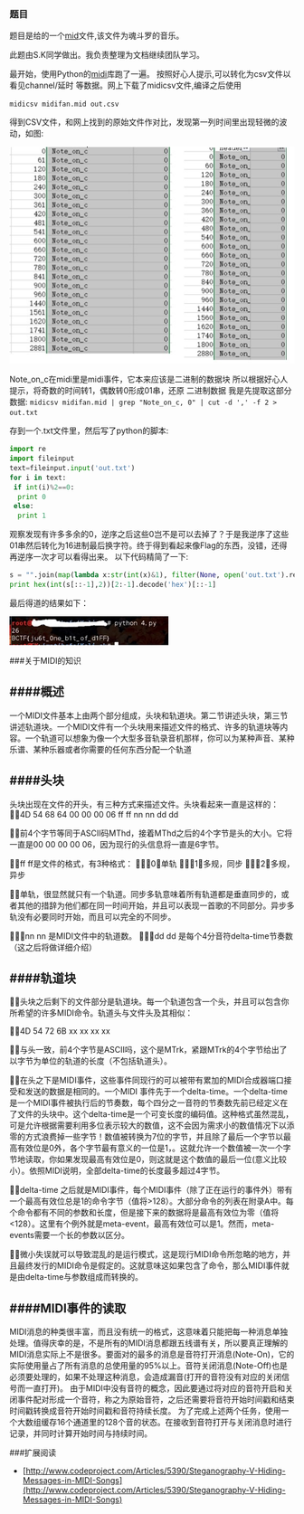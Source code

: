 ### 题目
 题目是给的一个[mid](midifan.mid.ce4c0b4f4d9833b1c728c622f47b300f)文件,该文件为魂斗罗的音乐。

此题由S.K同学做出。我负责整理为文档继续团队学习。

最开始，使用Python的[midi](https://github.com/vishnubob/python-midi)库跑了一遍。
按照好心人提示,可以转化为csv文件以看见channel/延时 等数据。网上下载了midicsv文件,编译之后使用

`midicsv midifan.mid out.csv`

得到CSV文件，和网上找到的原始文件作对比，发现第一列时间里出现轻微的波动，如图:

![diff.png](diff.png)

Note_on_c在midi里是midi事件，它本来应该是二进制的数据块
所以根据好心人提示，将奇数的时间转1，偶数转0形成01串，还原 二进制数据
我是先提取这部分数据:
`midicsv midifan.mid | grep "Note_on_c, 0" | cut -d ',' -f 2 >  out.txt`

存到一个.txt文件里，然后写了python的脚本:

```python
import re
import fileinput
text=fileinput.input('out.txt')
for i in text:
 if int(i)%2==0:
  print 0
 else:
  print 1
```
观察发现有许多多余的0，逆序之后这些0岂不是可以去掉了？于是我逆序了这些01串然后转化为16进制最后换字符。终于得到看起来像Flag的东西，没错，还得再逆序一次才可以看得出来。
以下代码精简了一下:

```python
s = "".join(map(lambda x:str(int(x)&1), filter(None, open('out.txt').read().split('\n'))))
print hex(int(s[::-1],2))[2:-1].decode('hex')[::-1]
```
最后得道的结果如下：

![flag.png](flag.png)

###关于MIDI的知识

####概述
---
一个MIDI文件基本上由两个部分组成，头块和轨道块。第二节讲述头块，第三节讲述轨道块。一个MIDI文件有一个头块用来描述文件的格式、许多的轨道块等内容。一个轨道可以想象为像一个大型多音轨录音机那样，你可以为某种声音、某种乐谱、某种乐器或者你需要的任何东西分配一个轨道

####头块
---
头块出现在文件的开头，有三种方式来描述文件。头块看起来一直是这样的：
4D 54 68 64 00 00 00 06 ff ff nn nn dd dd

前4个字节等同于ASCII码MThd，接着MThd之后的4个字节是头的大小。它将一直是00 00 00 00 06，因为现行的头信息将一直是6字节。

ff ff是文件的格式，有3种格式：
0－单轨
1－多规，同步
2－多规，异步

单轨，很显然就只有一个轨道。同步多轨意味着所有轨道都是垂直同步的，或者其他的措辞为他们都在同一时间开始，并且可以表现一首歌的不同部分。异步多轨没有必要同时开始，而且可以完全的不同步。

nn nn 是MIDI文件中的轨道数。
dd dd 是每个4分音符delta-time节奏数（这之后将做详细介绍）

####轨道块
---

头块之后剩下的文件部分是轨道块。每一个轨道包含一个头，并且可以包含你所希望的许多MIDI命令。轨道头与文件头及其相似：

4D 54 72 6B xx xx xx xx

与头一致，前4个字节是ASCII吗，这个是MTrk，紧跟MTrk的4个字节给出了以字节为单位的轨道的长度（不包括轨道头）。

在头之下是MIDI事件，这些事件同现行的可以被带有累加的MIDI合成器端口接受和发送的数据是相同的。一个MIDI 事件先于一个delta-time。一个delta-time是一个MIDI事件被执行后的节奏数，每个四分之一音符的节奏数先前已经定义在了文件的头块中。这个delta-time是一个可变长度的编码值。这种格式虽然混乱，可是允许根据需要利用多位表示较大的数值，这不会因为需求小的数值情况下以添零的方式浪费掉一些字节！数值被转换为7位的字节，并且除了最后一个字节以最高有效位是0外，各个字节最有意义的一位是1，。这就允许一个数值被一次一个字节地读取，你如果发现最高有效位是0，则这就是这个数值的最后一位(意义比较小）。依照MIDI说明，全部delta-time的长度最多超过4字节。

delta-time 之后就是MIDI事件，每个MIDI事件（除了正在运行的事件外）带有一个最高有效位总是1的命令字节（值将>128）。大部分命令的列表在附录A中。每个命令都有不同的参数和长度，但是接下来的数据将是最高有效位为零（值将<128）。这里有个例外就是meta-event，最高有效位可以是1。然而，meta-events需要一个长的参数以区分。

微小失误就可以导致混乱的是运行模式，这是现行MIDI命令所忽略的地方，并且最终发行的MIDI命令是假定的。这就意味这如果包含了命令，那么MIDI事件就是由delta-time与参数组成而转换的。


####MIDI事件的读取
---
MIDI消息的种类很丰富，而且没有统一的格式，这意味着只能把每一种消息单独处理。值得庆幸的是，不是所有的MIDI消息都跟五线谱有关，所以要真正理解的MIDI消息实际上不是很多。要面对的最多的消息是音符打开消息(Note-On)，它的实际使用量占了所有消息的总使用量的95%以上。音符关闭消息(Note-Off)也是必须要处理的，如果不处理这种消息，会造成漏音(打开的音符没有对应的关闭信号而一直打开)。
由于MIDI中没有音符的概念，因此要通过将对应的音符开启和关闭事件配对形成一个音符，称之为原始音符，之后还需要将音符开始时间戳和结束时间戳转换成音符开始时间戳和音符持续长度。
为了完成上述两个任务，使用一个大数组缓存16个通道里的128个音的状态。在接收到音符打开与关闭消息时进行记录，并同时计算开始时间与持续时间。

###扩展阅读

+ [http://www.codeproject.com/Articles/5390/Steganography-V-Hiding-Messages-in-MIDI-Songs](http://www.codeproject.com/Articles/5390/Steganography-V-Hiding-Messages-in-MIDI-Songs)

